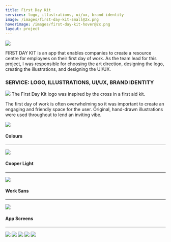 ```yaml
---
title: First Day Kit
services: logo, illustrations, ui/ux, brand identity
image: /images/first-day-kit-small@2x.png
hoverimage: /images/first-day-kit-hover@2x.png
layout: project
---
```


<img class="img-flex" src="{{ site.baseurl }}/images/first-day-kit-ipad.png" />

FIRST DAY KIT is an app that enables companies to create a resource centre for employees on their first day of work. As the team lead for this project, I was responsible for choosing the art direction, designing the logo, creating the illustrations, and designing the UI/UX.

<h3>SERVICE: LOGO, ILLUSTRATIONS, UI/UX, BRAND IDENTITY</h3>

<img class="img-flex" src="{{ site.baseurl }}/images/first-day-kit-logo-explain@2x.png"/>
The First Day Kit logo was inspired by the cross in a first aid kit.


The first day of work is often overwhelming so it was important to create an
engaging and friendly space for the user. Original, hand-drawn illustrations
were used throughout to lend an inviting vibe.

<img class="img-flex" src="{{ site.baseurl }}/images/first-day-kit-illustration.png" />

<h4>Colours</h4><hr>
<img class="img-flex push-2" src="{{ site.baseurl }}/images/first-day-kit-colours@2x.png" />

<div class="grid push-2">
  <div class="unit s-2-3 m-2-3 pad-r">
    <h4>Cooper Light</h4><hr>
    <img class="img-flex" src="{{ site.baseurl }}/images/cooper-light.svg" />
  </div>
  <div class="unit s-1-3 m-1-3">
    <h4>Work Sans</h4><hr>
    <img class="img-flex" src="{{ site.baseurl }}/images/work-sans.svg" />
  </div>
</div>

<h4>App Screens</h4><hr>
<img class="img-flex push" src="{{ site.baseurl }}/images/first-day-kit-home.png" />
<img class="img-flex push" src="{{ site.baseurl }}/images/first-day-kit-people.png" />
<img class="img-flex push" src="{{ site.baseurl }}/images/first-day-kit-events.png" />
<img class="img-flex push" src="{{ site.baseurl }}/images/first-day-kit-map.png" />
<img class="img-flex push" src="{{ site.baseurl }}/images/first-day-kit-resources.png" />
